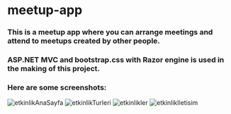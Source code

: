 # meetup-app
### This is a meetup app where you can arrange meetings and attend to meetups created by other people.
### ASP.NET MVC and bootstrap.css with Razor engine is used in the making of this project.
### Here are some screenshots:
![etkinlikAnaSayfa](https://user-images.githubusercontent.com/14245616/70919956-d4458180-2032-11ea-9e77-a8806351a96e.jpg)
![etkinlikTurleri](https://user-images.githubusercontent.com/14245616/70919972-d7d90880-2032-11ea-85b3-8d4ccd6b04c1.jpg)
![etkinlikler](https://user-images.githubusercontent.com/14245616/70919980-da3b6280-2032-11ea-9062-9035c29330b1.jpg)
![etkinlikIletisim](https://user-images.githubusercontent.com/14245616/70919985-dc052600-2032-11ea-9618-6dce49a80556.jpg)
